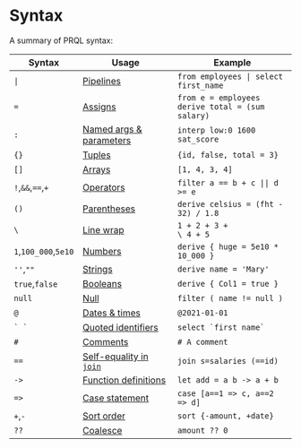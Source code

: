 # Syntax

A summary of PRQL syntax:

<!-- markdownlint-disable MD033 — the `|` characters need to be escaped, and surrounded with tags rather than backticks   -->

<!-- I can't seem to get "Quoted identifies" to work without a space between the backticks. VS Code will preview ` `` ` correctly, but not mdbook -->

<!-- TODO: assigns links to select, aliases to join, potentially we should have explicit sections for them?  -->

| Syntax               | Usage                                                                          | Example                                                 |
| -------------------- | ------------------------------------------------------------------------------ | ------------------------------------------------------- |
| <code>\|</code>      | [Pipelines](./function-calls.md)                                               | <code>from employees \| select first_name</code>        |
| `=`                  | [Assigns](../declarations/variables.md)                                        | `from e = employees` <br> `derive total = (sum salary)` |
| `:`                  | [Named args & parameters](../declarations/functions.md)                        | `interp low:0 1600 sat_score`                           |
| `{}`                 | [Tuples](./tuples.md)                                                          | `{id, false, total = 3}`                                |
| `[]`                 | [Arrays](./arrays.md)                                                          | `[1, 4, 3, 4]`                                          |
| `!`,`&&`,`==`,`+`    | [Operators](./operators.md)                                                    | <code>filter a == b + c \|\| d >= e</code>              |
| `()`                 | [Parentheses](./operators.md#parentheses)                                      | `derive celsius = (fht - 32) / 1.8`                     |
| `\`                  | [Line wrap](./operators.md#wrapping-lines)                                     | <code>1 + 2 + 3 +</code><br><code>\ 4 + 5</code>        |
| `1`,`100_000`,`5e10` | [Numbers](./literals.md#numbers)                                               | `derive { huge = 5e10 * 10_000 }`                       |
| `''`,`""`            | [Strings](./literals.md#strings)                                               | `derive name = 'Mary'`                                  |
| `true`,`false`       | [Booleans](./literals.md#booleans)                                             | `derive { Col1 = true }`                                |
| `null`               | [Null](./literals.md#null)                                                     | `filter ( name != null )`                               |
| `@`                  | [Dates & times](./literals.md#date-and-time)                                   | `@2021-01-01`                                           |
| `` ` ` ``            | [Quoted identifiers](./keywords.md#quoting)                                    | ``select `first name` ``                                |
| `#`                  | [Comments](./comments.md)                                                      | `# A comment`                                           |
| `==`                 | [Self-equality in `join`](../stdlib/transforms/join.md#self-equality-operator) | `join s=salaries (==id)`                                |
| `->`                 | [Function definitions](../declarations/functions.md)                           | `let add = a b -> a + b`                                |
| `=>`                 | [Case statement](./case.md)                                                    | `case [a==1 => c, a==2 => d]`                           |
| `+`,`-`              | [Sort order](../stdlib/transforms/sort.md)                                     | `sort {-amount, +date}`                                 |
| `??`                 | [Coalesce](./operators.md#coalesce)                                            | `amount ?? 0`                                           |

<!-- markdownlint-enable MD033 -->
